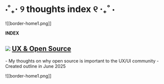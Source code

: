 # ⋅˚₊‧ ୨ thoughts index ୧ ‧₊˚ ⋅

![[border-home1.png]]

**INDEX**
<h2 className="font-semibold flex items-center space-x-2">
	<img src="/_r/-/images/writing.png"/>
	<a href="https://digi.dana.nyc/blog/ux-in-open-source"> 
	UX & Open Source 
	</a>
</h2>
- My thoughts on why open source is important to the UX/UI community
- Created outline in June 2025

![[border-home1.png]]